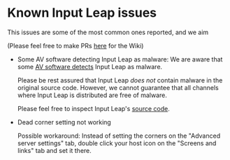 # Known Input Leap issues

This issues are some of the most common ones reported, and we aim

(Please feel free to make PRs [here][wiki_repo] for the Wiki)

- Some AV software detecting Input Leap as malware:
  We are aware that some [AV software detects](av_issue) Input Leap as
  malware.

  Please be rest assured that Input Leap _does not_ contain malware in
  the original source code. However, we cannot guarantee that all channels
  where Input Leap is distributed are free of malware.

  Please feel free to inspect Input Leap's [source code][src_code].

- Dead corner setting not working

  Possible workaround: Instead of setting the corners on the "Advanced server settings" tab, double click your host icon on the "Screens and links" tab and set it there.

[wiki_repo]: https://github.com/input-leap/input-leap/wiki-prs
[av_issue]: https://github.com/input-leap/input-leap/issues/666
[src_code]: https://github.com/input-leap/input-leap.git


